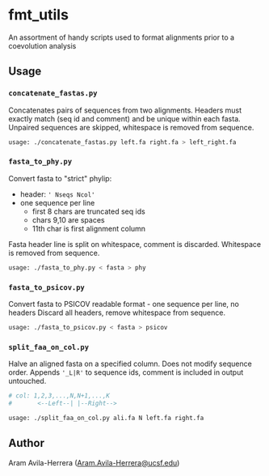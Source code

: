 # fmt_utils
An assortment of handy scripts used to format
alignments prior to a coevolution analysis

## Usage

### `concatenate_fastas.py`
Concatenates pairs of sequences from two alignments.
Headers must exactly match (seq id and comment) and be unique within each fasta.
Unpaired sequences are skipped, whitespace is removed from sequence.

```bash
usage: ./concatenate_fastas.py left.fa right.fa > left_right.fa
```

### `fasta_to_phy.py`
Convert fasta to "strict" phylip:

- header: `' Nseqs Ncol'`
- one sequence per line
	- first 8 chars are truncated seq ids
	- chars 9,10 are spaces
	- 11th char is first alignment column

Fasta header line is split on whitespace, comment is discarded.
Whitespace is removed from sequence.

```bash
usage: ./fasta_to_phy.py < fasta > phy
```

### `fasta_to_psicov.py`
Convert fasta to PSICOV readable format
	- one sequence per line, no headers
Discard all headers, remove whitespace from sequence.

```bash
usage: ./fasta_to_psicov.py < fasta > psicov
```

### `split_faa_on_col.py`
Halve an aligned fasta on a specified column. Does not modify sequence order. Appends `'_L|R'` to
sequence ids, comment is included in output untouched.

```bash
# col: 1,2,3,...,N,N+1,...,K
#       <--Left--| |--Right-->

usage: ./split_faa_on_col.py ali.fa N left.fa right.fa
```

## Author ##
Aram Avila-Herrera (Aram.Avila-Herrera@ucsf.edu)

